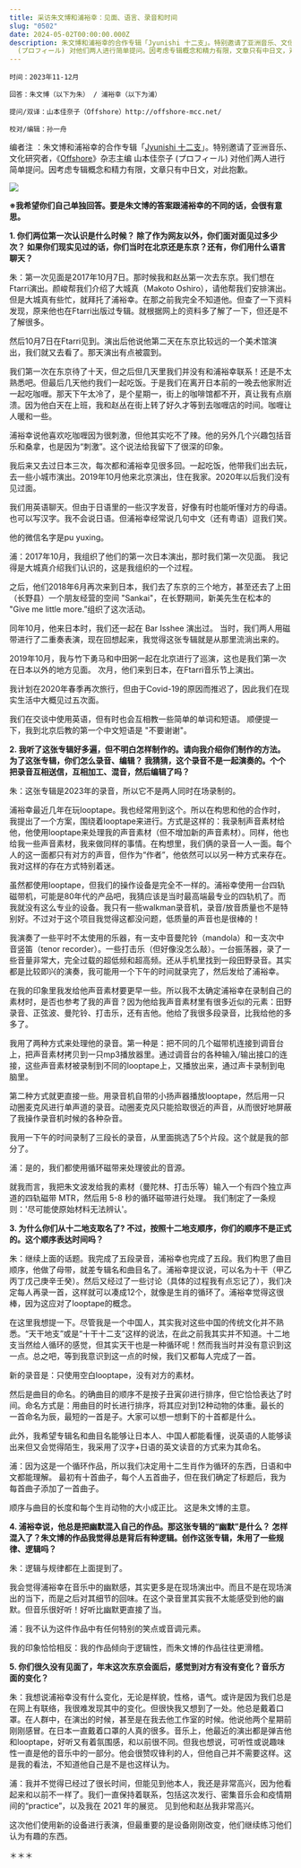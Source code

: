 ```yaml
---
title: 采访朱文博和浦裕幸：见面、语言、录音和时间
slug: "0502"
date: 2024-05-02T00:00:00.000Z
description: 朱文博和浦裕幸的合作专辑「Jyunishi 十​二​支」。特别邀请了亚洲音乐、文化研究者，《Offshore》杂志主编 山本佳奈子
  (プロフィール) 对他们两人进行简单提问。因考虑专辑概念和精力有限，文章只有中日文，对此抱歉。
---
```

`时间：2023年11-12月`

`回答：朱文博（以下为朱） / 浦裕幸（以下为浦）`

`提问/双译：山本佳奈子（Offshore）http://offshore-mcc.net/`

`校对/编辑：孙一舟`

编者注 ：朱文博和浦裕幸的合作专辑「[Jyunishi 十​二​支](https://aloerecords.bandcamp.com/album/jyunishi)」。特别邀请了亚洲音乐、文化研究者，《[Offshore](https://offshore-mcc.net/)》杂志主编 山本佳奈子 (プロフィール) 对他们两人进行简单提问。因考虑专辑概念和精力有限，文章只有中日文，对此抱歉。

![](/images/uploads/photo-output.jpg)

**※我希望你们自己单独回答。要是朱文博的答案跟浦裕幸的不同的话，会很有意思。**

**1. 你们两位第一次认识是什么时候？ 除了作为网友以外，你们面对面见过多少次？ 如果你们现实见过的话，你们当时在北京还是东京？还有，你们用什么语言聊天？**

朱：第一次见面是2017年10月7日。那时候我和赵丛第一次去东京。我们想在Ftarri演出。颜峻帮我们介绍了大城真（Makoto Oshiro），请他帮我们安排演出。但是大城真有些忙，就拜托了浦裕幸。在那之前我完全不知道他。但查了一下资料发现，原来他也在Ftarri出版过专辑。就根据网上的资料多了解了一下，但还是不了解很多。

然后10月7日在Ftarri见到。演出后他说他第二天在东京比较远的一个美术馆演出，我们就又去看了。那天演出有点被震到。

我们第一次在东京待了十天，但之后但几天里我们并没有和浦裕幸联系！还是不太熟悉吧。但最后几天他约我们一起吃饭。于是我们在离开日本前的一晚去他家附近一起吃咖喱。那天下午太冷了，是个星期一，街上的咖啡馆都不开，真让我有点崩溃。因为他白天在上班，我和赵丛在街上转了好久才等到去咖喱店的时间。咖喱让人暖和一些。

浦裕幸说他喜欢吃咖喱因为很刺激，但他其实吃不了辣。他的另外几个兴趣包括音乐和桑拿，也是因为“刺激”。这个说法给我留下了很深的印象。

我后来又去过日本三次，每次都和浦裕幸见很多回。一起吃饭，他带我们出去玩，去一些小城市演出。2019年10月他来北京演出，住在我家。2020年以后我们没有见过面。

我们用英语聊天。但由于日语里的一些汉字发音，好像有时也能听懂对方的母语。也可以写汉字。我不会说日语。但浦裕幸经常说几句中文（还有粤语）逗我们笑。

他的微信名字是pu yuxing。

浦：2017年10月，我组织了他们的第一次日本演出，那时我们第一次见面。 我记得是大城真介绍我们认识的，这是我组织的一个过程。

之后，他们2018年6月再次来到日本，我们去了东京的三个地方，甚至还去了上田（长野县）一个朋友经营的空间 "Sankai"，在长野期间，新美先生在松本的 "Give me little more.”组织了这次活动。

同年10月，他来日本时，我们还一起在 Bar Isshee 演出过。 当时，我们两人用磁带进行了二重奏表演，现在回想起来，我觉得这张专辑就是从那里流淌出来的。

2019年10月，我与竹下勇马和中田粥一起在北京进行了巡演，这也是我们第一次在日本以外的地方见面。 次月，他们来到日本，在Ftarri音乐节上演出。

我计划在2020年春季再次旅行，但由于Covid-19的原因而推迟了，因此我们在现实生活中大概见过五次面。

我们在交谈中使用英语，但有时也会互相教一些简单的单词和短语。 顺便提一下，我到北京后教的第一个中文短语是 "不要谢谢"。



**2. 我听了这张专辑好多遍，但不明白怎样制作的。请向我介绍你们制作的方法。 为了这张专辑，你们怎么录音、编辑？ 我猜猜，这个录音不是一起演奏的。个个把录音互相送信，互相加工、混音，然后编辑了吗？**

朱：这张专辑是2023年的录音，所以它不是两人同时在场录制的。

浦裕幸最近几年在玩looptape。我也经常用到这个。所以在构思和他的合作时，我提出了一个方案，围绕着looptape来进行。方式是这样的：我录制声音素材给他，他使用looptape来处理我的声音素材（但不增加新的声音素材）。同样，他也给我一些声音素材，我来做同样的事情。在构想里，我们俩的录音一人一面。每个人的这一面都只有对方的声音，但作为“作者”，他依然可以以另一种方式来存在。我对这样的存在方式特别着迷。

虽然都使用looptape，但我们的操作设备是完全不一样的。浦裕幸使用一台四轨磁带机，可能是80年代的产品吧，我猜应该是当时最高端最专业的四轨机了。而我就没有这么专业的设备。我只有一些walkman录音机，录音/放音质量也不是特别好。不过对于这个项目我觉得这都没问题，低质量的声音也是很棒的！

我演奏了一些平时不太使用的乐器，有一支中音曼陀铃（mandola）和一支次中音竖笛（tenor recorder）。一些打击乐（但好像没怎么敲）。一台振荡器，录了一些音量非常大，完全过载的超低频和超高频。还从手机里找到一段田野录音。其实都是比较即兴的演奏，我可能用一个下午的时间就录完了，然后发给了浦裕幸。

在我的印象里我发给他声音素材要更早一些。所以我不太确定浦裕幸在录制自己的素材时，是否也参考了我的声音？因为他给我声音素材里有很多近似的元素：田野录音、正弦波、曼陀铃、打击乐，还有吉他。他给了我很多段录音，比我给他的多多了。

我用了两种方式来处理他的录音。第一种是：把不同的几个磁带机连接到调音台上，把声音素材拷贝到一只mp3播放器里。通过调音台的各种输入/输出接口的连接，这些声音素材被录制到不同的looptape上，又播放出来，通过声卡录制到电脑里。

第二种方式就更直接一些。用录音机自带的小扬声器播放looptape，然后用一只动圈麦克风进行单声道的录音。动圈麦克风只能拾取很近的声音，从而很好地屏蔽了我操作录音机时候的各种杂音。

我用一下午的时间录制了三段长的录音，从里面挑选了5个片段。这个就是我的部分了。

浦：是的，我们都使用循环磁带来处理彼此的音源。

就我而言，我把朱文波发给我的素材（曼陀林、打击乐等）输入一个有四个独立声道的四轨磁带 MTR，然后用 5-8 秒的循环磁带进行处理。 我们制定了一条规则：'尽可能使原始材料无法辨认'。



**3. 为什么你们从十二地支取名了? 不过，按照十二地支顺序，你们的顺序不是正式的。这个顺序表达时间吗？** 

朱：继续上面的话题。我完成了五段录音，浦裕幸也完成了五段。我们构思了曲目顺序，他做了母带，就差专辑名和曲目名了。浦裕幸提议说，可以名为十干（甲乙丙丁戊己庚辛壬癸）。然后又经过了一些讨论（具体的过程我有点忘记了），我们决定每人再录一首，这样就可以凑成12个，就像是生肖的循环了。浦裕幸觉得这很棒，因为这应对了looptape的概念。

在这里我想提一下。尽管我是一个中国人，其实我对这些中国的传统文化并不熟悉。“天干地支”或是“十干十二支”这样的说法，在此之前我其实并不知道。十二地支当然给人循环的感觉，但其实天干也是一种循环呢！然而我当时并没有意识到这一点。总之吧，等到我意识到这一点的时候，我们又都每人完成了一首。

新的录音是：只使用空白looptape，没有对方的素材。

然后是曲目的命名。的确曲目的顺序不是按子丑寅卯进行排序，但它恰恰表达了时间。命名方式是：用曲目的时长进行排序，将其应对到12种动物的体重。最长的一首命名为辰，最短的一首是子。大家可以想一想剩下的十首都是什么。

此外，我希望专辑名和曲目名能够让日本人、中国人都能看懂，说英语的人能够读出来但又会觉得陌生，我采用了汉字+日语的英文读音的方式来为其命名。

浦：因为这是一个循环作品，所以我们决定用十二生肖作为循环的东西，日语和中文都能理解。 最初有十首曲子，每个人五首曲子，但在我们确定了标题后，我为每首曲子添加了一首曲子。

顺序与曲目的长度和每个生肖动物的大小成正比。 这是朱文博的主意。



**4. 浦裕幸说，他总是把幽默混入自己的作品。那这张专辑的“幽默”是什么？ 怎样混入了？朱文博的作品我觉得总是背后有种逻辑。创作这张专辑，朱用了一些规律、逻辑吗？**

朱：逻辑与规律都在上面提到了。

我会觉得浦裕幸在音乐中的幽默感，其实更多是在现场演出中。而且不是在现场演出的当下，而是之后对其细节的回味。在这个录音里其实我不太能感受到他的幽默。但音乐很好听！好听比幽默更直接了当。

浦：我不认为这件作品中有任何特别的笑点或音调元素。

我的印象恰恰相反：我的作品倾向于逻辑性，而朱文博的作品往往更滑稽。



**5. 你们很久没有见面了，年末这次东京会面后，感觉到对方有没有变化？音乐方面的变化？**

朱：我想说浦裕幸没有什么变化，无论是样貌，性格，语气。或许是因为我们总是在网上有联络，我很难发现其中的变化。但很快我又想到了一处。他总是戴着口罩。在人群中，在演出的时候，甚至是在我去他工作室的时候。他说他两个星期前刚刚感冒。在日本一直戴着口罩的人真的很多。音乐上，他最近的演出都是弹吉他和looptape，好听又有着氛围感，和以前很不同。但我也想说，可听性或说趣味性一直是他的音乐中的一部分。他会很赞叹锋利的人，但他自己并不需要这样。这是我的看法，不知道他自己是不是也这样认为。

浦：我并不觉得已经过了很长时间，但能见到他本人，我还是非常高兴，因为他看起来和以前不一样了。我们一直保持着联系，包括这次发行、密集音乐会和疫情期间的“practice”，以及我在 2021 年的展览。 见到他和赵丛我非常高兴。

这次他们使用新的设备进行表演，但最重要的是设备刚刚改变，他们继续练习他们认为有趣的东西。



＊＊＊

